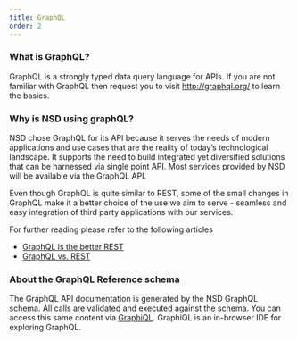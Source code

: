 ```yaml
---
title: GraphQL
order: 2
---
```


### What is GraphQL?
GraphQL is a strongly typed data query language for APIs. If you are not familiar with GraphQL then request you to visit http://graphql.org/ to learn the basics.  

### Why is NSD using graphQL?
NSD chose GraphQL for its API because it serves the needs of modern applications and use cases that are the reality of today’s technological landscape. It supports the need to build integrated yet diversified solutions that can be harnessed via single point API.  Most services provided by NSD will be available via the GraphQL API.

Even though GraphQL is quite similar to REST, some of the small changes in GraphQL make it a better choice of the use we aim to serve - seamless and easy integration of  third party applications with our services.

For further reading please refer to the following articles 
* [GraphQL is the better REST](https://www.howtographql.com/basics/1-graphql-is-the-better-rest/)
* [GraphQL vs. REST](https://blog.apollographql.com/graphql-vs-rest-5d425123e34b)

### About the GraphQL Reference schema
The GraphQL API documentation is generated by the NSD GraphQL schema. All calls are validated and executed against the schema. You can access this same content via [GraphiQL](https://api.nsd.no/graphiql). GraphiQL is an in-browser IDE for exploring GraphQL. 

